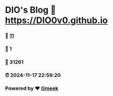 # DIO's Blog :link: https://DIO0v0.github.io 
### :page_facing_up: [11](https://DIO0v0.github.io/tag.html) 
### :speech_balloon: 1 
### :hibiscus: 31261 
### :alarm_clock: 2024-11-17 22:59:20 
### Powered by :heart: [Gmeek](https://github.com/Meekdai/Gmeek)
